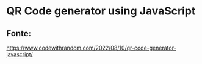 # QR Code generator using JavaScript
 
## Fonte: 
https://www.codewithrandom.com/2022/08/10/qr-code-generator-javascript/